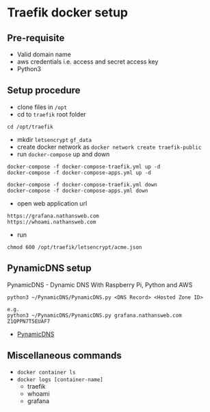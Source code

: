 # Traefik docker setup

## Pre-requisite

- Valid domain name
- aws credentials i.e. access and secret access key
- Python3

## Setup procedure

- clone files in `/opt`
- cd to `traefik` root folder

```
cd /opt/traefik
```

- mkdir `letsencrypt` `gf_data`
- create docker network as `docker network create traefik-public`
- run `docker-compose` up and down

```
docker-compose -f docker-compose-traefik.yml up -d
docker-compose -f docker-compose-apps.yml up -d
```

```
docker-compose -f docker-compose-traefik.yml down
docker-compose -f docker-compose-apps.yml down
```

- open web application url

```
https://grafana.nathansweb.com
https://whoami.nathansweb.com
```

- run

```
chmod 600 /opt/traefik/letsencrypt/acme.json
```

## PynamicDNS setup

PynamicDNS - Dynamic DNS With Raspberry Pi, Python and AWS

```
python3 ~/PynamicDNS/PynamicDNS.py <DNS Record> <Hosted Zone ID>

e.g.
python3 ~/PynamicDNS/PynamicDNS.py grafana.nathansweb.com Z1QPPN7T5EUAF7
```

- [PynamicDNS](https://tynick.com/blog/03-16-2020/pynamicdns-dynamic-dns-with-raspberry-pi-python-and-aws/)

## Miscellaneous commands

- `docker container ls`
- `docker logs [container-name]`
  - traefik
  - whoami
  - grafana
